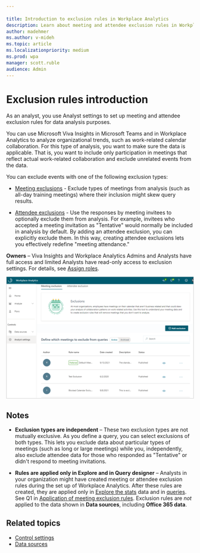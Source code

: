 ```yaml
---

title: Introduction to exclusion rules in Workplace Analytics 
description: Learn about meeting and attendee exclusion rules in Workplace Analytics for Microsoft Viva Insights
author: madehmer
ms.author: v-mideh
ms.topic: article
ms.localizationpriority: medium 
ms.prod: wpa
manager: scott.ruble
audience: Admin
---
```


# Exclusion rules introduction

As an analyst, you use Analyst settings to set up meeting and attendee exclusion rules for data analysis purposes.

You can use Microsoft Viva Insights in Microsoft Teams and in Workplace Analytics to analyze organizational trends, such as work-related calendar collaboration. For this type of analysis, you want to make sure the data is applicable. That is, you want to include only participation in meetings that reflect actual work-related collaboration and exclude unrelated events from the data.

You can exclude events with one of the following exclusion types:

* [Meeting exclusions](meeting-exclusions-intro.md) - Exclude types of meetings from analysis (such as all-day training meetings) where their inclusion might skew query results.

* [Attendee exclusions](attendee-exclusion-rules.md) - Use the responses by meeting invitees to optionally exclude them from analysis. For example, invitees who accepted a meeting invitation as "Tentative" would normally be included in analysis by default. By adding an attendee exclusion, you can explicitly exclude them. In this way, creating attendee exclusions lets you effectively redefine "meeting attendance."

**Owners** – Viva Insights and Workplace Analytics Admins and Analysts have full access and limited Analysts have read-only access to exclusion settings. For details, see [Assign roles](../setup/assign-roles-to-wpa-admins.md).

![Analyst exclusion settings](../images/WpA/Tutorials/analyst-exclusion-settings.png)

## Notes

* **Exclusion types are independent** &ndash; These two exclusion types are not mutually exclusive. As you define a query, you can select exclusions of both types. This lets you exclude data about particular types of meetings (such as long or large meetings) while you, independently, also exclude attendee data for those who responded as "Tentative" or didn't respond to meeting invitations.

* **Rules are applied only in Explore and in Query designer** &ndash; Analysts in your organization might have created meeting or attendee exclusion rules during the set up of Workplace Analytics. After these rules are created, they are applied only in [Explore the stats](../use/explore-intro.md) data and in [queries](query-basics.md). See Q1 in [Application of meeting exclusion rules](meeting-exclusion-concept.md#application-of-meeting-exclusion-rules). Exclusion rules are _not_ applied to the data shown in **Data sources**, including **Office 365 data**.

## Related topics

* [Control settings](../Use/settings.md)
* [Data sources](../Use/data-sourcesv2.md)
